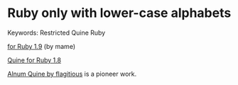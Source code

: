 # Ruby only with lower-case alphabets

Keywords: Restricted Quine Ruby

[for Ruby 1.9](http://www.slideshare.net/mametter/ruby-2012) (by mame)

[Quine for Ruby 1.8](http://golf.shinh.org/reveal.rb?Quine/shinh+%28downcase%2C+mame%29_1346181195&rb)

[Alnum Quine by flagitious](http://golf.shinh.org/reveal.rb?Quine/flagitious%28alnum%29_1222800064&rb)
is a pioneer work.
